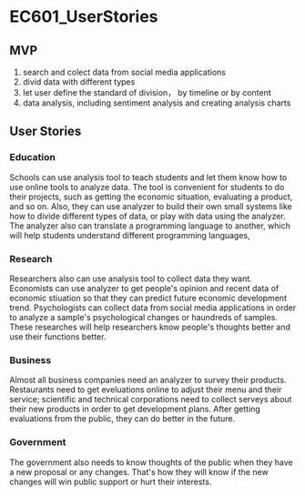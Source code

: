 # EC601_UserStories
## MVP
1. search and colect data from social media applications
2. divid data with different types
3. let user define the standard of division， by timeline or by content
4. data analysis, including sentiment analysis and creating analysis charts

## User Stories
### Education
Schools can use analysis tool to teach students and let them know how to use online tools to analyze data. The tool is convenient for students to do their projects, such as getting the economic situation, evaluating a product, and so on. Also, they can use analyzer to build their own small systems like how to divide different types of data, or play with data using the analyzer. The analyzer also can translate a programming language to another, which will help students understand different programming languages,
### Research
Researchers also can use analysis tool to collect data they want. Economists can use analyzer to get people's opinion and recent data of economic stiuation so that they can predict future economic development trend. Psychologists can collect data from social media applications in order to analyze a sample's psychological changes or haundreds of samples. These researches will help researchers know people's thoughts better and use their functions better.
### Business
Almost all business companies need an analyzer to survey their products. Restaurants need to get eveluations online to adjust their menu and their service; scientific and technical corporations need to collect serveys about their new products in order to get development plans. After getting evaluations from the public, they can do better in the future.
### Government
The government also needs to know thoughts of the public when they have a new proposal or any changes. That's how they will know if the new changes will win public support or hurt their interests. 
